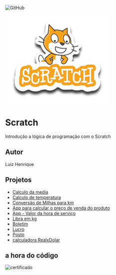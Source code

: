 ![GitHub](https://img.shields.io/github/license/luizynhoo/Scratch?style=plastic)

![Scratch](https://github.com/Luizynhoo/Scratch/blob/main/assets/icons/scratch.png)

# Scratch
Introdução a lógica de programação com o Scratch
## Autor
Luiz Henrique

## Projetos
- [Calculo da media](https://scratch.mit.edu/projects/882634745) 
- [Calculo de temperatura](https://scratch.mit.edu/projects/882609225)
- [Conversão de Milhas para km](https://scratch.mit.edu/projects/884617954)
- [App para calcular o preço de venda do produto](https://scratch.mit.edu/projects/884655680)
- [App - Valor da hora de serviço](https://scratch.mit.edu/projects/884978196)
- [Libra em kg](https://scratch.mit.edu/projects/885001399)
- [Boletim](https://scratch.mit.edu/projects/885284708)
- [Lucro](https://scratch.mit.edu/projects/885287952)
- [Posto](https://scratch.mit.edu/projects/887262948)
- [calculadora RealxDolar](https://scratch.mit.edu/projects/888438995)

## a hora do código
![certificado](https://github.com/Luizynhoo/Scratch/assets/115747386/c6b8c360-4fe5-421d-b418-338d5aef756c)

